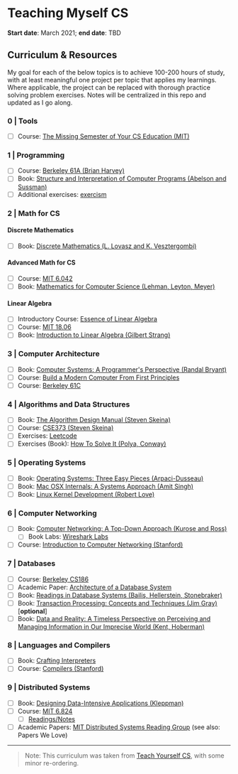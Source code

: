 # Teaching Myself CS
**Start date**: March 2021; **end date**: TBD

## Curriculum & Resources
My goal for each of the below topics is to achieve 100-200 hours of study, with at least meaningful one project per topic that applies my learnings. Where applicable, the project can be replaced with thorough practice solving problem exercises. Notes will be centralized in this repo and updated as I go along.

### 0 | Tools
- [ ] Course: [The Missing Semester of Your CS Education (MIT)](https://missing.csail.mit.edu/)

### 1 | Programming
- [ ] Course: [Berkeley 61A (Brian Harvey)](https://archive.org/details/ucberkeley-webcast-PL3E89002AA9B9879E?sort=titleSorter)
- [ ] Book: [Structure and Interpretation of Computer Programs (Abelson and Sussman)](https://mitpress.mit.edu/sites/default/files/sicp/full-text/book/book.html) 
- [ ] Additional exercises: [exercism](http://exercism.io/)

### 2 | Math for CS
#### Discrete Mathematics
- [ ] Book: [Discrete Mathematics (L. Lovasz and K. Vesztergombi)](http://www.cs.elte.hu/~lovasz/dmbook.ps) 
#### Advanced Math for CS
- [ ] Course: [MIT 6.042](https://ocw.mit.edu/courses/electrical-engineering-and-computer-science/6-042j-mathematics-for-computer-science-fall-2010/video-lectures/)
- [ ] Book: [Mathematics for Computer Science (Lehman, Leyton, Meyer)](https://courses.csail.mit.edu/6.042/spring17/mcs.pdf)
#### Linear Algebra
- [ ] Introductory Course: [Essence of Linear Algebra](https://www.youtube.com/playlist?list=PLZHQObOWTQDPD3MizzM2xVFitgF8hE_ab)
- [ ] Course: [MIT 18.06](https://ocw.mit.edu/courses/mathematics/18-06-linear-algebra-spring-2010/video-lectures/)
- [ ] Book: [Introduction to Linear Algebra (Gilbert Strang)](https://www.amazon.com/Introduction-Linear-Algebra-Gilbert-Strang/dp/0980232775/) 

### 3 | Computer Architecture
- [ ] Book: [Computer Systems: A Programmer's Perspective (Randal Bryant)](http://csapp.cs.cmu.edu/3e/home.html)
- [ ] Course: [Build a Modern Computer From First Principles](https://www.coursera.org/learn/build-a-computer)
- [ ] Course: [Berkeley 61C](https://archive.org/details/ucberkeley-webcast-PL-XXv-cvA_iCl2-D-FS5mk0jFF6cYSJs_)

### 4 | Algorithms and Data Structures
- [ ] Book: [The Algorithm Design Manual (Steven Skeina)](https://www.amazon.com/Algorithm-Design-Manual-Steven-Skiena/dp/1848000693/?pldnSite=1)
- [ ] Course: [CSE373 (Steven Skeina)](https://www.youtube.com/watch?v=A2bFN3MyNDA&list=PLOtl7M3yp-DX32N0fVIyvn7ipWKNGmwpp)
- [ ] Exercises: [Leetcode](https://leetcode.com/)
- [ ] Exercises (Book): [How To Solve It (Polya, Conway)](https://smile.amazon.com/How-Solve-Mathematical-Princeton-Science/dp/069116407X/)

### 5 | Operating Systems
- [ ] Book: [Operating Systems: Three Easy Pieces (Arpaci-Dusseau)](http://pages.cs.wisc.edu/~remzi/OSTEP/)
- [ ] Book: [Mac OSX Internals: A Systems Approach (Amit Singh)](https://www.amazon.com/Mac-OS-Internals-Systems-Approach/dp/0321278542/)
- [ ] Book: [Linux Kernel Development (Robert Love)](https://www.amazon.com/Linux-Kernel-Development-Robert-Love/dp/0672329468)

### 6 | Computer Networking
- [ ] Book: [Computer Networking: A Top-Down Approach (Kurose and Ross)](https://smile.amazon.com/Computer-Networking-Top-Down-Approach-7th/dp/0133594149/)
  - [ ] Book Labs: [Wireshark Labs](http://www-net.cs.umass.edu/wireshark-labs/)
- [ ] Course: [Introduction to Computer Networking (Stanford)](https://www.youtube.com/playlist?list=PLvFG2xYBrYAQCyz4Wx3NPoYJOFjvU7g2Z)

### 7 | Databases
- [ ] Course: [Berkeley CS186](https://www.youtube.com/user/CS186Berkeley/videos)
- [ ] Academic Paper: [Architecture of a Database System](https://dsf.berkeley.edu/papers/fntdb07-architecture.pdf)
- [ ] Book: [Readings in Database Systems (Bailis, Hellerstein, Stonebraker)](http://www.redbook.io/)
- [ ] Book: [Transaction Processing: Concepts and Techniques (Jim Gray)]() [**optional**]
- [ ] Book: [Data and Reality: A Timeless Perspective on Perceiving and Managing Information in Our Imprecise World (Kent, Hoberman)](https://www.amazon.com/Data-Reality-Perspective-Perceiving-Information/dp/1935504215)

### 8 | Languages and Compilers
- [ ] Book: [Crafting Interpreters](https://craftinginterpreters.com/introduction.html)
- [ ] Course: [Compilers (Stanford)](https://www.edx.org/course/compilers)

### 9 | Distributed Systems
- [ ] Book: [Designing Data-Intensive Applications (Kleppman)](https://www.amazon.com/Designing-Data-Intensive-Applications-Reliable-Maintainable-ebook/dp/B06XPJML5D/?pldnSite=1)
- [ ] Course: [MIT 6.824](https://www.youtube.com/watch?v=cQP8WApzIQQ&list=PLrw6a1wE39_tb2fErI4-WkMbsvGQk9_UB)
  - [ ] [Readings/Notes](https://pdos.csail.mit.edu/6.824/schedule.html)
- [ ] Academic Papers: [MIT Distributed Systems Reading Group](http://dsrg.pdos.csail.mit.edu/papers/) (see also: Papers We Love)

---

> Note: This curriculum was taken from [Teach Yourself CS](https://teachyourselfcs.com/), with some minor re-ordering.
